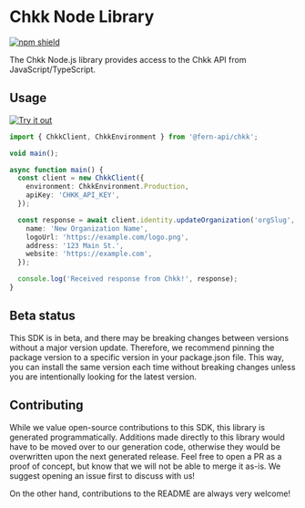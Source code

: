 # Chkk Node Library

[![npm shield](https://img.shields.io/npm/v/@fern-api/chkk)](https://www.npmjs.com/package/@fern-api/chkk)

The Chkk Node.js library provides access to the Chkk API from JavaScript/TypeScript.

## Usage

[![Try it out](https://developer.stackblitz.com/img/open_in_stackblitz.svg)](https://stackblitz.com/edit/typescript-example-using-sdk-built-with-fern-ndrnxg?file=app.ts)

```typescript
import { ChkkClient, ChkkEnvironment } from '@fern-api/chkk';

void main();

async function main() {
  const client = new ChkkClient({
    environment: ChkkEnvironment.Production,
    apiKey: 'CHKK_API_KEY',
  });

  const response = await client.identity.updateOrganization('orgSlug', {
    name: 'New Organization Name',
    logoUrl: 'https://example.com/logo.png',
    address: '123 Main St.',
    website: 'https://example.com',
  });

  console.log('Received response from Chkk!', response);
}

```

## Beta status

This SDK is in beta, and there may be breaking changes between versions without a major version update. Therefore, we recommend pinning the package version to a specific version in your package.json file. This way, you can install the same version each time without breaking changes unless you are intentionally looking for the latest version.

## Contributing

While we value open-source contributions to this SDK, this library is generated programmatically. Additions made directly to this library would have to be moved over to our generation code, otherwise they would be overwritten upon the next generated release. Feel free to open a PR as a proof of concept, but know that we will not be able to merge it as-is. We suggest opening an issue first to discuss with us!

On the other hand, contributions to the README are always very welcome!
